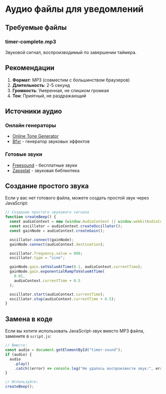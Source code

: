 # Аудио файлы для уведомлений

## Требуемые файлы

### timer-complete.mp3

Звуковой сигнал, воспроизводимый по завершении таймера.

## Рекомендации

1. **Формат**: MP3 (совместим с большинством браузеров)
2. **Длительность**: 2-5 секунд
3. **Громкость**: Умеренная, не слишком громкая
4. **Тон**: Приятный, не раздражающий

## Источники аудио

### Онлайн генераторы

- [Online Tone Generator](https://www.szynalski.com/tone-generator/)
- [Bfxr](https://www.bfxr.net/) - генератор звуковых эффектов

### Готовые звуки

- [Freesound](https://freesound.org/) - бесплатные звуки
- [Zapsplat](https://www.zapsplat.com/) - звуковая библиотека

## Создание простого звука

Если у вас нет готового файла, можете создать простой звук через JavaScript:

```javascript
// Создание простого звукового сигнала
function createBeep() {
  const audioContext = new (window.AudioContext || window.webkitAudioContext)();
  const oscillator = audioContext.createOscillator();
  const gainNode = audioContext.createGain();

  oscillator.connect(gainNode);
  gainNode.connect(audioContext.destination);

  oscillator.frequency.value = 800;
  oscillator.type = "sine";

  gainNode.gain.setValueAtTime(0.1, audioContext.currentTime);
  gainNode.gain.exponentialRampToValueAtTime(
    0.01,
    audioContext.currentTime + 0.5
  );

  oscillator.start(audioContext.currentTime);
  oscillator.stop(audioContext.currentTime + 0.5);
}
```

## Замена в коде

Если вы хотите использовать JavaScript-звук вместо MP3 файла, замените в `script.js`:

```javascript
// Вместо:
const audio = document.getElementById("timer-sound");
if (audio) {
  audio
    .play()
    .catch((error) => console.log("Не удалось воспроизвести звук:", error));
}

// Используйте:
createBeep();
```

